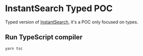 # InstantSearch Typed POC

Typed version of [InstantSearch](https://github.com/algolia/instantsearch.js), it's a POC only focused on types.

## Run TypeScript compiler

```
yarn tsc
```
